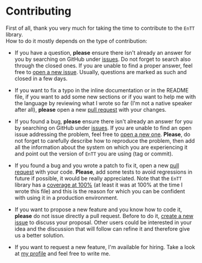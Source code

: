 # Contributing

First of all, thank you very much for taking the time to contribute to the
`EnTT` library.<br/>
How to do it mostly depends on the type of contribution:

* If you have a question, **please** ensure there isn't already an answer for
  you by searching on GitHub under
  [issues](https://github.com/skypjack/entt/issues). Do not forget to search
  also through the closed ones. If you are unable to find a proper answer, feel
  free to [open a new issue](https://github.com/skypjack/entt/issues/new).
  Usually, questions are marked as such and closed in a few days.

* If you want to fix a typo in the inline documentation or in the README file,
  if you want to add some new sections or if you want to help me with the
  language by reviewing what I wrote so far (I'm not a native speaker after
  all), **please** open a new
  [pull request](https://github.com/skypjack/entt/pulls) with your changes.

* If you found a bug, **please** ensure there isn't already an answer for you by
  searching on GitHub under [issues](https://github.com/skypjack/entt/issues).
  If you are unable to find an open issue addressing the problem, feel free to
  [open a new one](https://github.com/skypjack/entt/issues/new). **Please**, do
  not forget to carefully describe how to reproduce the problem, then add all
  the information about the system on which you are experiencing it and point
  out the version of `EnTT` you are using (tag or commit).

* If you found a bug and you wrote a patch to fix it, open a new
  [pull request](https://github.com/skypjack/entt/pulls) with your code.
  **Please**, add some tests to avoid regressions in future if possible, it
  would be really appreciated. Note that the `EnTT` library has a
  [coverage at 100%](https://coveralls.io/github/skypjack/entt?branch=master)
  (at least it was at 100% at the time I wrote this file) and this is the reason
  for which you can be confident with using it in a production environment.

* If you want to propose a new feature and you know how to code it, **please**
  do not issue directly a pull request. Before to do it,
  [create a new issue](https://github.com/skypjack/entt/issues/new) to discuss
  your proposal. Other users could be interested in your idea and the discussion
  that will follow can refine it and therefore give us a better solution.

* If you want to request a new feature, I'm available for hiring. Take a look at
  [my profile](https://github.com/skypjack) and feel free to write me.
